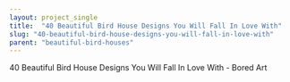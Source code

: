 ```yaml
---
layout: project_single
title:  "40 Beautiful Bird House Designs You Will Fall In Love With"
slug: "40-beautiful-bird-house-designs-you-will-fall-in-love-with"
parent: "beautiful-bird-houses"
---
```

40 Beautiful Bird House Designs You Will Fall In Love With - Bored Art